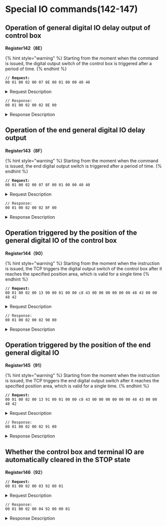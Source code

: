 # Special IO commands(142-147)

## Operation of general digital IO delay output of control box

**Register142（8E）**

{% hint style="warning" %}
Starting from the moment when the command is issued, the digital output switch of the control box is triggered after a period of time.
{% endhint %}

<pre><code><strong>// Request:
</strong>00 01 00 02 00 07 8E 00 01 00 00 40 40
</code></pre>

<details>

<summary>Request Description</summary>

```
//00 01    U16, Transaction ID
//00 02    U16, Protocol Identifier
//00 07    U16, Length 
//8E       U8, Register
//00       U8, Digital IO port number of control box (0-7)
//01       U8, Switch value (0 is off, 1 is on)
//00 00 40 40     fp32, 
The time when the delay takes effect from the current time=3s
```

</details>

```
// Response:
00 01 00 02 00 02 8E 00 
```

<details>

<summary>Response Description</summary>

```
//00 01    U16, Transaction ID
//00 02    U16, Protocol Identifier
//00 02    U16, Length 
//8E       U8, Register
//00       U8, State
```

</details>





## Operation of the end general digital IO delay output

**Register143（8F）**

{% hint style="warning" %}
Starting from the moment when the command is issued, the end digital output switch is triggered after a period of time.
{% endhint %}

<pre><code><strong>// Request:
</strong>00 01 00 02 00 07 8F 00 01 00 00 40 40
</code></pre>

<details>

<summary>Request Description</summary>

```
//00 01    U16, Transaction ID
//00 02    U16, Protocol Identifier
//00 07    U16, Length 
//8F       U8, Register
//00       U8, The end digital IO port number of control box (0/1)
//01       U8, Switch value (0 is off, 1 is on
//00 00 40 40    fp32, 
The time when the delay takes effect from the current time=3s
```

</details>

```
// Response:
00 01 00 02 00 02 8F 00
```

<details>

<summary>Response Description</summary>

```
//00 01    U16, Transaction ID
//00 02    U16, Protocol Identifier
//00 02    U16, Length 
//8F       U8, Register
//00       U8, State
```

</details>









## Operation triggered by the position of the general digital IO of the control box

**Register144（90）**

{% hint style="warning" %}
Starting from the moment when the instruction is issued, the TCP triggers the digital output switch of the control box after it reaches the specified position area, which is valid for a single time
{% endhint %}

<pre><code><strong>// Request:
</strong>00 01 00 02 00 13 90 00 01 00 00 c8 43 00 00 00 00 00 00 48 43 00 00 48 42 
</code></pre>

<details>

<summary>Request Description</summary>

{% code overflow="wrap" %}
```
//00 01    U16, Transaction ID
//00 02    U16, Protocol Identifier
//00 13    U16, Length 
//90       U8, Register
//00	U8, IO port number of the control box: 0-7
//01	U8, Switch value (on_off): 0 is off, 1 is on
//00 00 c8 43	fp32, x=400mm
//00 00 00 00	fp32, y=0mm
//00 00 48 43	fp32, z=200mm
//00 00 48 42	fp32, 
Tolerance radius (tol_r=50mm),
when the robotic arm reaches the specified position (the area of the sphere specified by the trigger position point (x, y, z) as the center (the radius of the sphere is the tolerance radius)), trigger IO . If the tolerance radius is not set, when the robotic arm passes the specified point at a speed other than 0, it may cause a missed 
```
{% endcode %}

</details>

```
// Response:
00 01 00 02 00 02 90 00
```

<details>

<summary>Response Description</summary>

```
//00 01    U16, Transaction ID
//00 02    U16, Protocol Identifier
//00 02    U16, Length 
//90       U8, Register
//00       U8, State
```

</details>





## Operation triggered by the position of the end general digital IO

**Register145（91）**

{% hint style="warning" %}
Starting from the moment when the instruction is issued, the TCP triggers the end digital output switch after it reaches the specified position area, which is valid for a single time.
{% endhint %}

<pre><code><strong>// Request:
</strong>00 01 00 02 00 13 91 00 01 00 00 c8 43 00 00 00 00 00 00 48 43 00 00 48 42 
</code></pre>

<details>

<summary>Request Description</summary>

{% code overflow="wrap" %}
```
//00 01    U16, Transaction ID
//00 02    U16, Protocol Identifier
//00 13    U16, Length 
//91       U8, Register
//00	U8, IO port number of the end: 0/1
//01 U8,Switch value (on_off): 0 is off, 1 is on
//00 00 c8 43	fp32, x=400mm
//00 00 00 00	fp32, y=0mm
//00 00 48 43	fp32, z=200mm
//00 00 48 42	fp32, 
Tolerance radius (tol_r=50mm)
when the robotic arm reaches the specified position (the area of the sphere specified by the trigger position point (x, y, z) as the center (the radius of the sphere is the tolerance radius)), trigger IO . If the tolerance radius is not set, when the robotic arm passes the specified point at a speed other than 0, it may cause a missed trigger because it cannot be accurately detected.
```
{% endcode %}

</details>

```
// Response:
00 01 00 02 00 02 91 00
```

<details>

<summary>Response Description</summary>

```
//00 01    U16, Transaction ID
//00 02    U16, Protocol Identifier
//00 02    U16, Length 
//91       U8, Register
//00       U8, State
```

</details>







## Whether the control box and terminal IO are automatically cleared in the STOP state

**Register146（92）**

<pre><code><strong>// Request:
</strong>00 01 00 02 00 03 92 00 01 
</code></pre>

<details>

<summary>Request Description</summary>

```
//00 01    U16, Transaction ID
//00 02    U16, Protocol Identifier
//00 92    U16, Length 
//00       U8, Register
//00       U8, 
IO type
0 represents the control box IO
1 represents the end IO
//01       U8, 
Switch value
0 is off, the STOP status is not cleared
1 is on, and the STOP status is cleared
```

</details>

```
// Response:
00 01 00 02 00 04 92 00 00 01
```

<details>

<summary>Response Description</summary>

```
//00 01    U16, Transaction ID
//00 02    U16, Protocol Identifier
//00 04    U16, Length 
//92       U8, Register
//00       U8, State
//00 01    U16, Parameter1
```

</details>





















